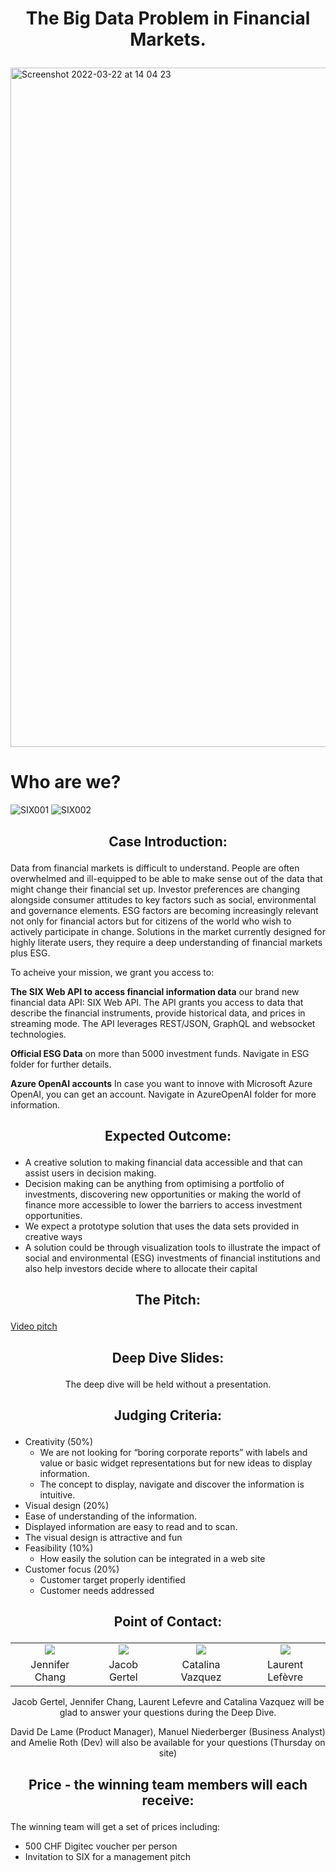 # <p align="center"> The Big Data Problem in Financial Markets. </p>

<img width="1087" alt="Screenshot 2022-03-22 at 14 04 23" src="https://user-images.githubusercontent.com/120366987/226598163-8fcaf489-7d24-4997-ab56-a8ca258a74fc.jpeg">

# Who are we?
![SIX001](https://user-images.githubusercontent.com/128060007/226584467-8e11130e-58cc-420c-af8d-3b3eb77f3df3.png)
![SIX002](https://user-images.githubusercontent.com/128060007/226584488-dbfeeea6-e33d-4f03-93c6-09f8b7f84673.png)

## <p align="center"> Case Introduction: </p>

Data from financial markets is difficult to understand. People are often overwhelmed and ill-equipped to be able to make sense out of the data that might change their financial set up. Investor preferences are changing alongside consumer attitudes to key factors such as social, environmental and governance elements. ESG factors are becoming increasingly relevant not only for financial actors but for citizens of the world who wish to actively participate in change. Solutions in the market currently designed for highly literate users, they require a deep understanding of financial markets plus ESG. 

To acheive your mission, we grant you access to:

**The SIX Web API to access financial information data**
our brand new financial data API: SIX Web API. The API grants you access to data that describe the financial instruments, provide historical data, and prices in streaming mode. The API leverages REST/JSON, GraphQL and websocket technologies.

**Official ESG Data** on more than 5000 investment funds.
Navigate in ESG folder for further details.

**Azure OpenAI accounts**
In case you want to innove with Microsoft Azure OpenAI, you can get an account.
Navigate in AzureOpenAI folder for more information.

## <p align="center"> Expected Outcome: </p>

- A creative solution to making financial data accessible and that can assist users in decision making.
- Decision making can be anything from optimising a portfolio of investments, discovering new opportunities or making the world of finance more accessible to lower the barriers to access investment opportunities. 
- We expect a prototype solution that uses the data sets provided in creative ways
- A solution could be through visualization tools to illustrate the impact of social and environmental (ESG) investments of financial institutions and also help investors decide where to allocate their capital


## <p align="center"> The Pitch: </p>
[Video pitch](https://youtu.be/UmxKj-SL6X0)


## <p align="center"> Deep Dive Slides: </p>

<p align="center"> The deep dive will be held without a presentation. </p>

## <p align="center"> Judging Criteria: </p>

- Creativity (50%)
  - We are not looking for “boring corporate reports” with labels and value or basic widget representations but for new ideas to display information.
  - The concept to display, navigate and discover the information is intuitive.
-	Visual design (20%)
  - Ease of understanding of the information.
  - Displayed information are easy to read and to scan.
  - The visual design is attractive and fun
- Feasibility (10%)
  - How easily the solution can be integrated in a web site
- Customer focus (20%)
  - Customer target properly identified
  - Customer needs addressed


## <p align="center"> Point of Contact: </p>
<p =align="center">
<table border="0">
<tr>
  <td align="center"><img src="https://github.com/START-Hack/SIX_STARTHACK24/assets/128060007/9069e726-510a-40f1-a6f2-0a5694f5fb2f" /> </td>
  <td align="center"><img src="https://github.com/START-Hack/SIX_STARTHACK24/assets/128060007/7b2e37aa-bac6-41fd-96f9-e0ce1633fe76" /> </td>
  <td align="center"><img src="https://github.com/START-Hack/SIX_STARTHACK24/assets/128060007/1c13d699-7444-421c-bcaa-757d44dfd317" /> </td>
  <td align="center"><img src="https://github.com/START-Hack/SIX_STARTHACK24/assets/128060007/ad8253d3-9c31-4bf6-9401-ae01010bb519" /> </td>
</tr>
<tr>
  <td align="center">Jennifer Chang</td>
  <td align="center">Jacob Gertel</td>
  <td align="center">Catalina Vazquez</td>
  <td align="center">Laurent Lefèvre</td>
</tr>
</table>
</p>
<p align="center"> Jacob Gertel, Jennifer Chang, Laurent Lefevre and Catalina Vazquez will be glad to answer your questions during the Deep Dive. </p>

<p align="center"> David De Lame (Product Manager), Manuel Niederberger (Business Analyst) and Amelie Roth (Dev) will also be available for your questions (Thursday on site)</p>

## <p align="center"> Price - the winning team members will each receive: </p>

The winning team will get a set of prices including:
- 500 CHF Digitec voucher per person 
- Invitation to SIX for a management pitch 

